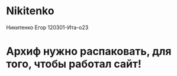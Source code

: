 # Nikitenko

Никитенко Егор 
120301-Ита-о23
# Архиф нужно распаковать, для того, чтобы работал сайт!
